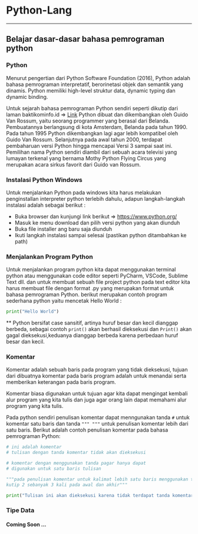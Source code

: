 # Python-Lang

<hr>

## Belajar dasar-dasar bahasa pemrograman python

### Python

<p>Menurut pengertian dari Python Software Foundation (2016), Python adalah bahasa pemrograman interpretatif, berorinetasi objek dan semantik yang dinamis. Python memiliki high-level struktur data, dynamic typing dan dynamic binding.</p>
<p>Untuk sejarah bahasa pemrograman Python sendiri seperti dikutip dari laman baktikominfo.id => <a href="https://www.baktikominfo.id/id/informasi/pengetahuan/bahasa_pemrograman_python_pengertian_sejarah_kelebihan_dan_kekurangannya-954">Link</a> Python dibuat dan dikembangkan oleh Guido Van Rossum, yaitu seorang programmer yang berasal dari Belanda. Pembuatannya berlangsung di kota Amsterdam, Belanda pada tahun 1990. Pada tahun 1995 Python dikembangkan lagi agar lebih kompatibel oleh Guido Van Rossum. Selanjutnya pada awal tahun 2000, terdapat pembaharuan versi Python hingga mencapai Versi 3 sampai saat ini. Pemilihan nama Python sendiri diambil dari sebuah acara televisi yang lumayan terkenal yang bernama Mothy Python Flying Circus yang merupakan acara sirkus favorit dari Guido van Rossum.</p>

### Instalasi Python Windows

Untuk menjalankan Python pada windows kita harus melakukan penginstallan interpreter python terlebih dahulu, adapun langkah-langkah instalasi adalah sebagai berikut :

- Buka browser dan kunjungi link berikut => <https://www.python.org/>
- Masuk ke menu download dan pilih versi python yang akan diunduh
- Buka file installer ang baru saja diunduh
- Ikuti langkah instalasi sampai selesai (pastikan python ditambahkan ke path)

### Menjalankan Program Python

Untuk menjalankan program python kita dapat menggunakan terminal python atau menggunakan code editor seperti PyCharm, VSCode, Sublime Text dll. dan untuk membuat sebuah file project python pada text editor kita harus membuat file dengan format .py yang merupakan format untuk bahasa pemrograman Python. berikut merupakan contoh program sederhana python yaitu mencetak Hello World :

```python
print("Hello World")
```

** Python bersifat case sansitif, artinya huruf besar dan kecil dianggap berbeda, sebagai contoh `print()` akan berhasil dieksekusi dan `Print()` akan gagal dieksekusi,keduanya dianggap berbeda karena perbedaan huruf besar dan kecil.

### Komentar

<p>Komentar adalah sebuah baris pada program yang tidak dieksekusi, tujuan dari dibuatnya komentar pada baris program adalah untuk menandai serta memberikan keterangan pada baris program.</p>
<p>Komentar biasa digunakan untuk tujuan agar kita dapat mengingat kembali alur program yang kita tulis dan juga agar orang lain dapat memahami alur program yang kita tulis.</p>

Pada python sendiri penulisan komentar dapat menngunakan tanda `#` untuk komentar satu baris dan tanda `""" """` untuk penulisan komentar lebih dari satu baris. Berikut adalah contoh penulisan komentar pada bahasa pemrograman Python:

```python
# ini adalah komentar
# tulisan dengan tanda komentar tidak akan dieksekusi

# komentar dengan menggunakan tanda pagar hanya dapat
# digunakan untuk satu baris tulisan

"""pada penulisan komentar untuk kalimat lebih satu baris menggunakan tanda 
kutip 2 sebanyak 3 kali pada awal dan akhir"""

print("Tulisan ini akan dieksekusi karena tidak terdapat tanda komentar")
```
### Tipe Data
#### Coming Soon ...
